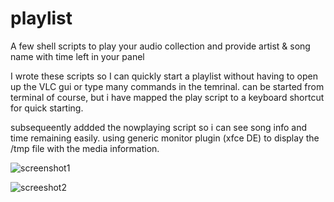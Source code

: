 # playlist
A few shell scripts to play your audio collection and provide artist &amp; song name with time left in your panel

I wrote these scripts so I can quickly start a playlist without having to open up the VLC gui or type many commands in the temrinal.  can be started from terminal of course, but i have mapped the play script to a keyboard shortcut for quick starting. 

subsequeently addded the nowplaying script so i can see song info and time remaining easily.  using generic monitor plugin (xfce DE) to display the /tmp file with the media information.

![screenshot1](https://user-images.githubusercontent.com/37476191/136313827-3cd7d369-228f-4d6f-a29f-65fe40042ce8.png)

![screeshot2](https://user-images.githubusercontent.com/37476191/136313834-e9d78d12-b4f7-4794-b340-c57c87218bc4.png)
